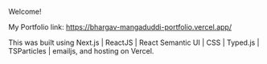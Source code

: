 Welcome!

My Portfolio link: https://bhargav-mangaduddi-portfolio.vercel.app/

This was built using Next.js | ReactJS | React Semantic UI | CSS | Typed.js | TSParticles | emailjs, and hosting on Vercel.
